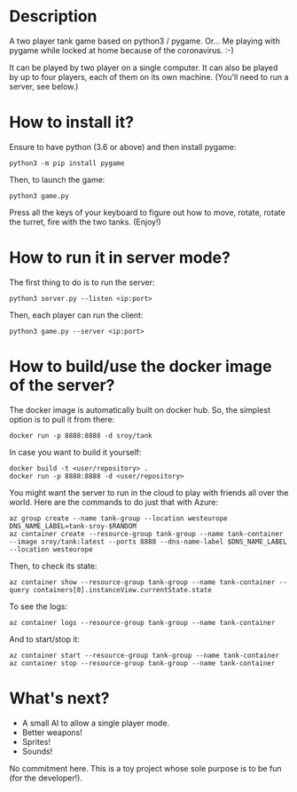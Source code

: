 # Description

A two player tank game based on python3 / pygame.
Or... Me playing with pygame while locked at home because of the coronavirus. :-)

It can be played by two player on a single computer.
It can also be played by up to four players, each of them on its own machine. (You'll need to run a server, see below.)


# How to install it?

Ensure to have python (3.6 or above) and then install pygame:

    python3 -m pip install pygame

Then, to launch the game:

    python3 game.py

Press all the keys of your keyboard to figure out how to move, rotate,
rotate the turret, fire with the two tanks. (Enjoy!)


# How to run it in server mode?

The first thing to do is to run the server:

    python3 server.py --listen <ip:port>

Then, each player can run the client:

    python3 game.py --server <ip:port>


# How to build/use the docker image of the server?

The docker image is automatically built on docker hub. So, the simplest option is to pull it from there:

    docker run -p 8888:8888 -d sroy/tank

In case you want to build it yourself:

    docker build -t <user/repository> .
    docker run -p 8888:8888 -d <user/repository>

You might want the server to run in the cloud to play with friends all over the world.
Here are the commands to do just that with Azure:

    az group create --name tank-group --location westeurope
    DNS_NAME_LABEL=tank-sroy-$RANDOM
    az container create --resource-group tank-group --name tank-container --image sroy/tank:latest --ports 8888 --dns-name-label $DNS_NAME_LABEL --location westeurope

Then, to check its state:

    az container show --resource-group tank-group --name tank-container --query containers[0].instanceView.currentState.state

To see the logs:

    az container logs --resource-group tank-group --name tank-container

And to start/stop it:

    az container start --resource-group tank-group --name tank-container
    az container stop --resource-group tank-group --name tank-container



# What's next?

 * A small AI to allow a single player mode.
 * Better weapons!
 * Sprites!
 * Sounds!

No commitment here. This is a toy project whose sole purpose is to be fun (for the developer!).
